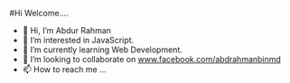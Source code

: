 #Hi Welcome....

- 👋 Hi, I’m Abdur Rahman
- 👀 I’m interested in JavaScript.
- 🌱 I’m currently learning Web Development.
- 💞️ I’m looking to collaborate on www.facebook.com/abdrahmanbinmd
- 📫 How to reach me ...

<!---
Abdur Rahman is a ✨ special ✨ repository because its `README.md` (this file) appears on your GitHub profile.
You can click the Preview link to take a look at your changes.
--->
